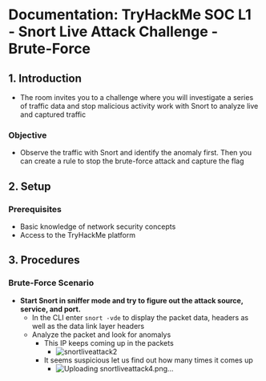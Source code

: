 # Documentation: TryHackMe SOC L1 - Snort Live Attack Challenge - Brute-Force

## 1. Introduction

- The room invites you to a challenge where you will investigate a series of traffic data and stop malicious activity work with Snort to analyze live and captured traffic
### Objective
- Observe the traffic with Snort and identify the anomaly first. Then you can create a rule to stop the brute-force attack and capture the flag

## 2. Setup 
### Prerequisites

- Basic knowledge of network security concepts
- Access to the TryHackMe platform

## 3. Procedures
### Brute-Force Scenario

- **Start Snort in sniffer mode and try to figure out the attack source, service, and port.**
  - In the CLI enter `snort -vde` to display the packet data, headers as well as the data link layer headers
  - Analyze the packet and look for anomalys
    - This IP keeps coming up in the packets
      - ![snortliveattack2](https://github.com/abelmorad/TryHackMe-SOC1-Snort_LiveAttack/assets/110463619/b22ebf3c-25c5-40ca-8a89-b2ae43e2cfeb)
    - It seems suspicious let us find out how many times it comes up
      - ![Uploading snortliveattack4.png…]()


